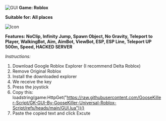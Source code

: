 ![GUI](https://github.com/GooseKiller-Script/GK-Hub-By-GooseKiller-Universal-Roblox-Script/blob/main/GK-GUI-Icon.png)
**Game: Roblox**

**Suitable for: All places**

![Icon](https://github.com/GooseKiller-Script/GK-Hub-By-GooseKiller-Universal-Roblox-Script/blob/main/GK-Hub-Icon.jpg)

**Features: NoClip, Infinity Jump, Spawn Object, No Gravity, Teleport to Player, WalkingBot, Aim, AimBot, ViewBot, ESP, ESP Line, Teleport UP 500m, Speed, HACKED SERVER**



*Instructions:*

1. Download Google Roblox Explorer (I recommend Delta Roblox) 
2. Remove Original Roblox 
3. Install the downloaded explorer 
4. We receive the key
5. Press the joystick 
6. Copy this: loadstring(game:HttpGet("https://raw.githubusercontent.com/GooseKiller-Script/GK-GUI-By-GooseKiller-Universal-Roblox-Script/refs/heads/main/GUI.lua"))()
7. Paste the copied text and click Excute
